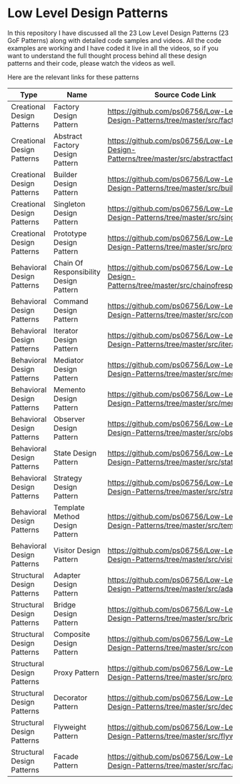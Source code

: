 # Low Level Design Patterns

In this repository I have discussed all the 23 Low Level Design Patterns (23 GoF Patterns) along with detailed code samples and videos. All the code examples are working and I have coded it live in all the videos, so if you want to understand the full thought process behind all these design patterns and their code, please watch the videos as well.


Here are the relevant links for these patterns

| Type | Name | Source Code Link | Video Explanation | 
| -----|------|------------------|------------------ |
| Creational Design Patterns | Factory Design Pattern | https://github.com/ps06756/Low-Level-Design-Patterns/tree/master/src/factory | https://youtu.be/Em094oeUE6c |
| Creational Design Patterns | Abstract Factory Design Pattern | https://github.com/ps06756/Low-Level-Design-Patterns/tree/master/src/abstractfactory/with | https://youtu.be/tMoul-AfgO8 |
| Creational Design Patterns | Builder Design Pattern | https://github.com/ps06756/Low-Level-Design-Patterns/tree/master/src/builder | https://youtu.be/AqJ6BSotiNI |
| Creational Design Patterns | Singleton Design Pattern | https://github.com/ps06756/Low-Level-Design-Patterns/tree/master/src/singleton | https://youtu.be/CRFNimolur4 |
| Creational Design Patterns | Prototype Design Pattern | https://github.com/ps06756/Low-Level-Design-Patterns/tree/master/src/prototype | https://youtu.be/ltdrykJTzjc |
| Behavioral Design Patterns | Chain Of Responsibility Design Pattern | https://github.com/ps06756/Low-Level-Design-Patterns/tree/master/src/chainofresponsibility | https://youtu.be/GD9on6A0tHw |
| Behavioral Design Patterns | Command Design Pattern | https://github.com/ps06756/Low-Level-Design-Patterns/tree/master/src/command | https://youtu.be/81Yh15VZils |
| Behavioral Design Patterns | Iterator Design Pattern | https://github.com/ps06756/Low-Level-Design-Patterns/tree/master/src/iterator | https://youtu.be/SP-_l98tS6M |
| Behavioral Design Patterns | Mediator Design Pattern | https://github.com/ps06756/Low-Level-Design-Patterns/tree/master/src/mediator | https://youtu.be/tjMYiVlFSWo |
| Behavioral Design Patterns | Memento Design Pattern | https://github.com/ps06756/Low-Level-Design-Patterns/tree/master/src/memento | https://youtu.be/BBIobe6qvCg | 
| Behavioral Design Patterns | Observer Design Pattern | https://github.com/ps06756/Low-Level-Design-Patterns/tree/master/src/observer | https://youtu.be/fao7UGtFWkk |
| Behavioral Design Patterns | State Design Pattern | https://github.com/ps06756/Low-Level-Design-Patterns/tree/master/src/state | https://youtu.be/YA8FdsOsTt0 |
| Behavioral Design Patterns | Strategy Design Pattern | https://github.com/ps06756/Low-Level-Design-Patterns/tree/master/src/strategy | https://youtu.be/X3KIwOl32w4 |
| Behavioral Design Patterns | Template Method Design Pattern | https://github.com/ps06756/Low-Level-Design-Patterns/tree/master/src/template | https://youtu.be/Whv1DYneSt4 |
| Behavioral Design Patterns | Visitor Design Pattern | https://github.com/ps06756/Low-Level-Design-Patterns/tree/master/src/visitor | https://youtu.be/if16_goNJdk |
| Structural Design Patterns | Adapter Design Pattern | https://github.com/ps06756/Low-Level-Design-Patterns/tree/master/src/adapter | https://youtu.be/g7AecSQCgZA |
| Structural Design Patterns | Bridge Design Pattern | https://github.com/ps06756/Low-Level-Design-Patterns/tree/master/src/bridge | https://youtu.be/MmBGWt3TjK0 |
| Structural Design Patterns | Composite Design Pattern | https://github.com/ps06756/Low-Level-Design-Patterns/tree/master/src/composite | https://youtu.be/6yMjt2W1FkE |
| Structural Design Patterns | Proxy Pattern | https://github.com/ps06756/Low-Level-Design-Patterns/tree/master/src/proxy |
| Structural Design Patterns | Decorator Pattern | https://github.com/ps06756/Low-Level-Design-Patterns/tree/master/src/decorator | https://youtu.be/MMxTpg7Qvxg |
| Structural Design Patterns | Flyweight Pattern | https://github.com/ps06756/Low-Level-Design-Patterns/tree/master/src/flyweight | https://youtu.be/_xhfrNcwjEA |
| Structural Design Patterns | Facade Pattern | https://github.com/ps06756/Low-Level-Design-Patterns/tree/master/src/facade | https://youtu.be/DU6fUV9PbaA |
